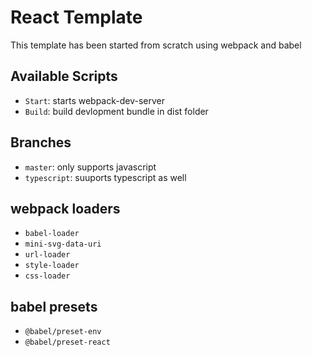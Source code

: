 # React Template

This template has been started from scratch using webpack and babel

## Available Scripts

- `Start`: starts webpack-dev-server
- `Build`: build devlopment bundle in dist folder

## Branches

- `master`: only supports javascript
- `typescript`: suuports typescript as well

## webpack loaders

- `babel-loader`
- `mini-svg-data-uri`
- `url-loader`
- `style-loader`
- `css-loader`

## babel presets

- `@babel/preset-env`
- `@babel/preset-react`
